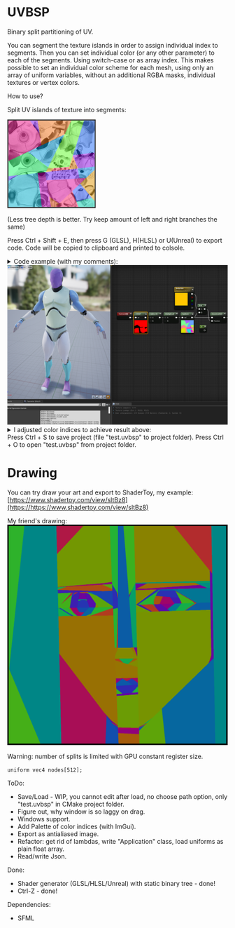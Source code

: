 # UVBSP

Binary split partitioning of UV.

You can segment the texture islands in order to assign individual index to segments. Then you can set individual color (or any other parameter) to each of the segments. Using switch-case or as array index.
This makes possible to set an individual color scheme for each mesh, using only an array of uniform variables, without an additional RGBA masks, individual textures or vertex colors.

How to use?

Split UV islands of texture into segments:

<img src="readme_images/img_unrealguy_AO_texture.png"  width=40%>

(Less tree depth is better. Try keep amount of left and right branches the same)

Press Ctrl + Shift + E, then press G (GLSL), H(HLSL) or U(Unreal) to export code.
Code will be copied to clipboard and printed to colsole.

<details>
<summary>Code example (with my comments):</summary>

```
#define VEC4 float4
#define VEC2 float2
#define REINTERPRET_TO_FLOAT asfloat
#define REINTERPRET_TO_UINT asuint

#define MAX_DEPTH 5

// BSP tree itself starts here
VEC4 nodes[] = {
VEC4(0.380891, 0.601679, 0.111719, REINTERPRET_TO_FLOAT(32774 * 65536 + 32769)),
VEC4(0.565569, 0.330703, 2.003758, REINTERPRET_TO_FLOAT(32784 * 65536 + 32770)),
VEC4(0.250003, 0.350378, 0.471642, REINTERPRET_TO_FLOAT(32771 * 65536 + 32772)),
VEC4(0.356686, 0.462166, -0.749682, REINTERPRET_TO_FLOAT(7 * 65536 + 6)),
VEC4(0.364754, 0.175988, -6.539556, REINTERPRET_TO_FLOAT(32773 * 65536 + 9)),
VEC4(0.336963, 0.120540, -1.356440, REINTERPRET_TO_FLOAT(10 * 65536 + 11)),
VEC4(0.720663, 0.834199, 0.946730, REINTERPRET_TO_FLOAT(32775 * 65536 + 32778)),
VEC4(0.906237, 0.820784, -1.200455, REINTERPRET_TO_FLOAT(32776 * 65536 + 15)),
VEC4(0.781625, 0.923630, -2.506680, REINTERPRET_TO_FLOAT(16 * 65536 + 32777)),
VEC4(0.854241, 0.920947, 0.245704, REINTERPRET_TO_FLOAT(19 * 65536 + 18)),
VEC4(0.456197, 0.785906, -5.706050, REINTERPRET_TO_FLOAT(32779 * 65536 + 32781)),
VEC4(0.362065, 0.798427, -8.016128, REINTERPRET_TO_FLOAT(32780 * 65536 + 23)),
VEC4(0.053670, 0.666963, 0.612140, REINTERPRET_TO_FLOAT(25 * 65536 + 24)),
VEC4(0.599636, 0.682166, 0.058680, REINTERPRET_TO_FLOAT(32782 * 65536 + 32783)),
VEC4(0.527020, 0.918264, -0.703834, REINTERPRET_TO_FLOAT(28 * 65536 + 29)),
VEC4(0.803141, 0.569483, -4.655283, REINTERPRET_TO_FLOAT(30 * 65536 + 31)),
VEC4(0.709905, 0.519402, 3.122803, REINTERPRET_TO_FLOAT(32785 * 65536 + 32787)),
VEC4(0.775349, 0.480053, -2.394145, REINTERPRET_TO_FLOAT(34 * 65536 + 32786)),
VEC4(0.857827, 0.387939, 0.124695, REINTERPRET_TO_FLOAT(36 * 65536 + 37)),
VEC4(0.588878, 0.544443, 0.072449, REINTERPRET_TO_FLOAT(32788 * 65536 + 39)),
VEC4(0.509986, 0.570378, 1.077365, REINTERPRET_TO_FLOAT(41 * 65536 + 40))
};

// IMPORTANT:
// Numbers after REINTERPRET_TO_FLOAT are left_or_right indices of nodes_or_colors
// Numbers, multiplied by 65536 are left nodes, not multiplied - right
// Numbers, greater equal 32768 are nodes. Don't touch them, you can destroy the tree
// 0 ... 32767 color indices. Feel free to change numbers 1, 2, 3, 4 
// to set custom color index

const uint nodeIndexThreshold = uint(1 << 15);

uint currentIndex = uint(0);

for(int iteration = 0; iteration < MAX_DEPTH; ++iteration) {
    VEC2 pos = nodes[currentIndex].xy;
    VEC2 tangent = VEC2(nodes[currentIndex].z, 1.0);
    uint leftRight = REINTERPRET_TO_UINT(nodes[currentIndex].w); // reinterpret   
    bool isLeftPixel = dot(pos - uv, tangent) < 0.0;
    uint indexOfProperSide = isLeftPixel ? leftRight >> 16 : (leftRight & uint(0x0000ffff));

    if(indexOfProperSide >= nodeIndexThreshold) {
        currentIndex = indexOfProperSide - nodeIndexThreshold;
    } else {
        return indexOfProperSide;
    }
}
return uint(0);

// Result of function is color (or other parameter) index.
// Use it in switch-case or as array index.

// You can use it with rainbow function like this:
// const float pi_div3 = 1.047197551;
// vec3 rainbow(float val){
//   vec3 result = vec3(sin(val), sin(val + pi_div3), sin(val + pi_div3 * 2.0));
//   return result * result;
// }

```
</details>
<img src="readme_images/img_unrealguy_BSP_screenshot.png">
<details>

<summary>I adjusted color indices to achieve result above:</summary>

```
VEC4(0.380891, 0.601679, 0.111719, REINTERPRET_TO_FLOAT(32774 * 65536 + 32769)),
VEC4(0.565569, 0.330703, 2.003758, REINTERPRET_TO_FLOAT(32784 * 65536 + 32770)),
VEC4(0.250003, 0.350378, 0.471642, REINTERPRET_TO_FLOAT(32771 * 65536 + 32772)),
VEC4(0.356686, 0.462166, -0.749682, REINTERPRET_TO_FLOAT(0 * 65536 + 1)),
VEC4(0.364754, 0.175988, -6.539556, REINTERPRET_TO_FLOAT(32773 * 65536 + 2)),
VEC4(0.336963, 0.120540, -1.356440, REINTERPRET_TO_FLOAT(1 * 65536 + 2)),
VEC4(0.720663, 0.834199, 0.946730, REINTERPRET_TO_FLOAT(32775 * 65536 + 32778)),
VEC4(0.906237, 0.820784, -1.200455, REINTERPRET_TO_FLOAT(32776 * 65536 + 3)),
VEC4(0.781625, 0.923630, -2.506680, REINTERPRET_TO_FLOAT(4 * 65536 + 32777)),
VEC4(0.854241, 0.920947, 0.245704, REINTERPRET_TO_FLOAT(0 * 65536 + 5)),
VEC4(0.456197, 0.785906, -5.706050, REINTERPRET_TO_FLOAT(32779 * 65536 + 32781)),
VEC4(0.362065, 0.798427, -8.016128, REINTERPRET_TO_FLOAT(32780 * 65536 + 0)),
VEC4(0.053670, 0.666963, 0.612140, REINTERPRET_TO_FLOAT(6 * 65536 + 0)),
VEC4(0.599636, 0.682166, 0.058680, REINTERPRET_TO_FLOAT(32782 * 65536 + 32783)),
VEC4(0.527020, 0.918264, -0.703834, REINTERPRET_TO_FLOAT(0 * 65536 + 7)),
VEC4(0.803141, 0.569483, -4.655283, REINTERPRET_TO_FLOAT(8 * 65536 + 0)),
VEC4(0.709905, 0.519402, 3.122803, REINTERPRET_TO_FLOAT(32785 * 65536 + 32787)),
VEC4(0.775349, 0.480053, -2.394145, REINTERPRET_TO_FLOAT(8 * 65536 + 32786)),
VEC4(0.857827, 0.387939, 0.124695, REINTERPRET_TO_FLOAT(9 * 65536 + 10)),
VEC4(0.588878, 0.544443, 0.072449, REINTERPRET_TO_FLOAT(32788 * 65536 + 10)),
VEC4(0.509986, 0.570378, 1.077365, REINTERPRET_TO_FLOAT(0 * 65536 + 0))
```
</details>
Press Ctrl + S to save project (file "test.uvbsp" to project folder).
Press Ctrl + O to open "test.uvbsp" from project folder.

# Drawing

You can try draw your art and export to ShaderToy, my example:
[https://www.shadertoy.com/view/sltBz8](https://https://www.shadertoy.com/view/sltBz8)

My friend's drawing:
![my friends's drawing](readme_images/img_friends_drawing1.png)

Warning: number of splits is limited with GPU constant register size.

```
uniform vec4 nodes[512];
```

ToDo:

- Save/Load - WIP, you cannot edit after load, no choose path option, only "test.uvbsp" in CMake project folder.
- Figure out, why window is so laggy on drag.
- Windows support.
- Add Palette of color indices (with ImGui).
- Export as antialiased image.
- Refactor: get rid of lambdas, write "Application" class, load uniforms as plain float array.
- Read/write Json.

Done:

- Shader generator (GLSL/HLSL/Unreal) with static binary tree - done!
- Ctrl-Z - done!

Dependencies:

- SFML
